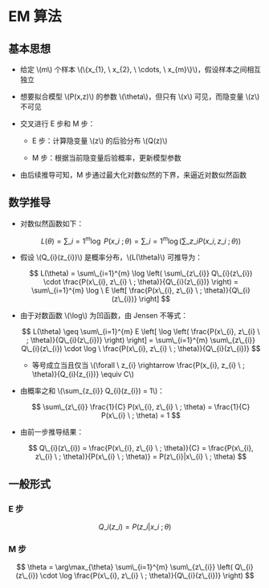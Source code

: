 <script type="text/javascript" src="http://cdn.mathjax.org/mathjax/latest/MathJax.js?config=default"></script>

# EM 算法

## 基本思想

- 给定 \\(m\\) 个样本 \\(\\{x\_{1}, \ x\_{2}, \ \cdots, \ x\_{m}\\}\\)，假设样本之间相互独立

- 想要拟合模型 \\(P(x,z)\\) 的参数 \\(\theta\\)，但只有 \\(x\\) 可见，而隐变量 \\(z\\) 不可见

- 交叉进行 E 步和 M 步：

	- E 步：计算隐变量 \\(z\\) 的后验分布 \\(Q(z)\\)

	- M 步：根据当前隐变量后验概率，更新模型参数

- 由后续推导可知，M 步通过最大化对数似然的下界，来逼近对数似然函数

## 数学推导

- 对数似然函数如下：

	$$ L(\theta) = \sum\_{i=1}^{m} \log \ P(x\_{i} \ ; \theta) = \sum\_{i=1}^{m} \log \left( \sum\_{z\_{i}} P(x\_{i}, z\_{i} \ ; \theta)\right) $$

- 假设 \\(Q\_{i}(z\_{i})\\) 是概率分布，\\(L(\theta)\\) 可推导为：

	$$ L(\theta) = \sum\_{i=1}^{m} \log \left( \sum\_{z\_{i}} Q\_{i}(z\_{i}) \cdot \frac{P(x\_{i}, z\_{i} \ ; \theta)}{Q\_{i}(z\_{i})} \right) = \sum\_{i=1}^{m} \log \ E \left[ \frac{P(x\_{i}, z\_{i} \ ; \theta)}{Q\_{i}(z\_{i})} \right] $$

- 由于对数函数 \\(\log\\) 为凹函数，由 Jensen 不等式：

	$$ L(\theta) \geq \sum\_{i=1}^{m} E \left[ \log \left( \frac{P(x\_{i}, z\_{i} \ ; \theta)}{Q\_{i}(z\_{i})} \right) \right] = \sum\_{i=1}^{m} \sum\_{z\_{i}} Q\_{i}(z\_{i}) \cdot \log \ \frac{P(x\_{i}, z\_{i} \ ; \theta)}{Q\_{i}(z\_{i})} $$

	- 等号成立当且仅当 \\(\forall \ z\_{i} \rightarrow \frac{P(x\_{i}, z\_{i} \ ; \theta)}{Q\_{i}(z\_{i})} \equiv C\\)

- 由概率之和 \\(\sum\_{z\_{i}} Q\_{i}(z\_{i}) = 1\\)：

	$$ \sum\_{z\_{i}} \frac{1}{C} P(x\_{i}, z\_{i} \ ; \theta) = \frac{1}{C} P(x\_{i} \ ; \theta) = 1 $$

- 由前一步推导结果：

	$$ Q\_{i}(z\_{i}) = \frac{P(x\_{i}, z\_{i} \ ; \theta)}{C} = \frac{P(x\_{i}, z\_{i} \ ; \theta)}{P(x\_{i} \ ; \theta)} = P(z\_{i}|x\_{i} \ ; \theta) $$

## 一般形式

### E 步

$$ Q\_{i}(z\_{i}) = P(z\_{i}|x\_{i} \ ; \theta) $$

### M 步

$$ \theta = \arg\max_{\theta} \sum\_{i=1}^{m} \sum\_{z\_{i}} \left( Q\_{i}(z\_{i}) \cdot \log \frac{P(x\_{i}, z\_{i} \ ; \theta)}{Q\_{i}(z\_{i})} \right) $$